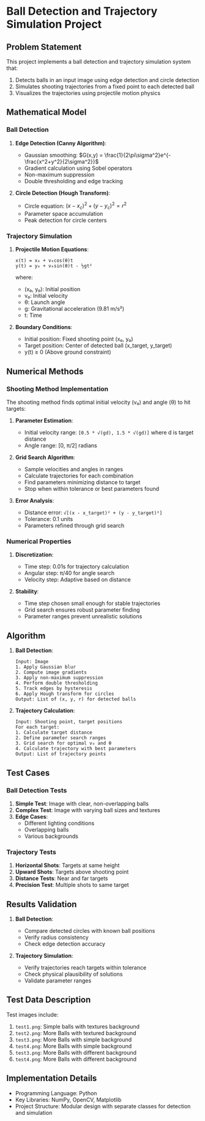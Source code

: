 # Ball Detection and Trajectory Simulation Project

## Problem Statement

This project implements a ball detection and trajectory simulation system that:

1. Detects balls in an input image using edge detection and circle detection
2. Simulates shooting trajectories from a fixed point to each detected ball
3. Visualizes the trajectories using projectile motion physics

## Mathematical Model

### Ball Detection

1. **Edge Detection (Canny Algorithm)**:
   - Gaussian smoothing: $G(x,y) = \frac{1}{2\pi\sigma^2}e^{-\frac{x^2+y^2}{2\sigma^2}}$
   - Gradient calculation using Sobel operators
   - Non-maximum suppression
   - Double thresholding and edge tracking

2. **Circle Detection (Hough Transform)**:
   - Circle equation: $(x - x_c)^2 + (y - y_c)^2 = r^2$
   - Parameter space accumulation
   - Peak detection for circle centers

### Trajectory Simulation

1. **Projectile Motion Equations**:

   ```
   x(t) = x₀ + v₀cos(θ)t
   y(t) = y₀ + v₀sin(θ)t - ½gt²
   ```

   where:
   - (x₀, y₀): Initial position
   - v₀: Initial velocity
   - θ: Launch angle
   - g: Gravitational acceleration (9.81 m/s²)
   - t: Time

2. **Boundary Conditions**:
   - Initial position: Fixed shooting point (x₀, y₀)
   - Target position: Center of detected ball (x_target, y_target)
   - y(t) ≥ 0 (Above ground constraint)

## Numerical Methods

### Shooting Method Implementation

The shooting method finds optimal initial velocity (v₀) and angle (θ) to hit targets:

1. **Parameter Estimation**:
   - Initial velocity range: `[0.5 * √(gd), 1.5 * √(gd)]` where d is target distance
   - Angle range: [0, π/2] radians

2. **Grid Search Algorithm**:
   - Sample velocities and angles in ranges
   - Calculate trajectories for each combination
   - Find parameters minimizing distance to target
   - Stop when within tolerance or best parameters found

3. **Error Analysis**:
   - Distance error: `√[(x - x_target)² + (y - y_target)²]`
   - Tolerance: 0.1 units
   - Parameters refined through grid search

### Numerical Properties

1. **Discretization**:
   - Time step: 0.01s for trajectory calculation
   - Angular step: π/40 for angle search
   - Velocity step: Adaptive based on distance

2. **Stability**:
   - Time step chosen small enough for stable trajectories
   - Grid search ensures robust parameter finding
   - Parameter ranges prevent unrealistic solutions

## Algorithm

1. **Ball Detection**:

   ```
   Input: Image
   1. Apply Gaussian blur
   2. Compute image gradients
   3. Apply non-maximum suppression
   4. Perform double thresholding
   5. Track edges by hysteresis
   6. Apply Hough transform for circles
   Output: List of (x, y, r) for detected balls
   ```

2. **Trajectory Calculation**:

   ```
   Input: Shooting point, target positions
   For each target:
   1. Calculate target distance
   2. Define parameter search ranges
   3. Grid search for optimal v₀ and θ
   4. Calculate trajectory with best parameters
   Output: List of trajectory points
   ```

## Test Cases

### Ball Detection Tests

1. **Simple Test**: Image with clear, non-overlapping balls
2. **Complex Test**: Image with varying ball sizes and textures
3. **Edge Cases**:
   - Different lighting conditions
   - Overlapping balls
   - Various backgrounds

### Trajectory Tests

1. **Horizontal Shots**: Targets at same height
2. **Upward Shots**: Targets above shooting point
3. **Distance Tests**: Near and far targets
4. **Precision Test**: Multiple shots to same target

## Results Validation

1. **Ball Detection**:
   - Compare detected circles with known ball positions
   - Verify radius consistency
   - Check edge detection accuracy

2. **Trajectory Simulation**:
   - Verify trajectories reach targets within tolerance
   - Check physical plausibility of solutions
   - Validate parameter ranges

## Test Data Description

Test images include:

1. `test1.png`: Simple balls with textures background
2. `test2.png`: More Balls with textured background
3. `test3.png`: More Balls with simple background
4. `test4.png`: More Balls with simple background
5. `test3.png`: More Balls with different background
6. `test4.png`: More Balls with different background

## Implementation Details

- Programming Language: Python
- Key Libraries: NumPy, OpenCV, Matplotlib
- Project Structure: Modular design with separate classes for detection and simulation
